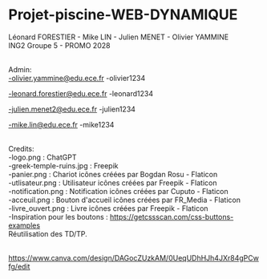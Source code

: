 # Projet-piscine-WEB-DYNAMIQUE

Léonard FORESTIER - Mike LIN - Julien MENET - Olivier YAMMINE
<br>ING2 Groupe 5 - PROMO 2028

<br>Admin:<br>
-olivier.yammine@edu.ece.fr
-olivier1234

-leonard.forestier@edu.ece.fr
-leonard1234

-julien.menet2@edu.ece.fr
-julien1234

-mike.lin@edu.ece.fr
-mike1234

<br>Credits:
    <br>-logo.png : ChatGPT
    <br>-greek-temple-ruins.jpg : Freepik
    <br>-panier.png : Chariot icônes créées par Bogdan Rosu - Flaticon
    <br>-utlisateur.png : Utilisateur icônes créées par Freepik - Flaticon
    <br>-notification.png : Notification icônes créées par Cuputo - Flaticon
    <br>-acceuil.png : Bouton d'accueil icônes créées par FR_Media - Flaticon
    <br>-livre_ouvert.png : Livre icônes créées par Freepik - Flaticon
    <br>-Inspiration pour les boutons : https://getcssscan.com/css-buttons-examples
<br>Réutilisation des TD/TP.

<br>https://www.canva.com/design/DAGocZUzkAM/0UeqUDhHJh4JXr84gPCwfg/edit
